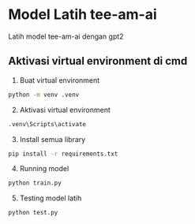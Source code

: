 # Model Latih tee-am-ai

Latih model tee-am-ai dengan gpt2

## Aktivasi virtual environment di cmd

1. Buat virtual environment
```bash
python -m venv .venv
```

2. Aktivasi virtual environment
```bash
.venv\Scripts\activate
```

3. Install semua library
```bash
pip install -r requirements.txt
```

4. Running model
```bash
python train.py
```

5. Testing model latih
```bash
python test.py
```